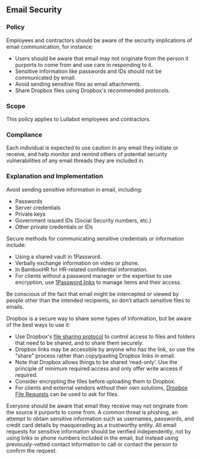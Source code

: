 ## Email Security

### Policy
Employees and contractors should be aware of the security implications of email communication, for instance:

- Users should be aware that email may not originate from the person it purports to come from and use care in responding to it.
- Sensitive information like passwords and IDs should not be communicated by email.
- Avoid sending sensitive files as email attachments.
- Share Dropbox files using Dropbox's recommended protocols.

### Scope
This policy applies to Lullabot employees and contractors.

### Compliance
Each individual is expected to use caution in any email they initiate or receive, and help monitor and remind others of potential security vulnerabilities of any email threads they are included in.

### Explanation and Implementation

Avoid sending sensitive information in email, including:

- Passwords
- Server credentials
- Private keys
- Government issued IDs (Social Security numbers, etc.)
- Other private credentials or IDs

Secure methods for communicating sensitive credentials or information include:

- Using a shared vault in 1Password.
- Verbally exchange information on video or phone.
- In BambooHR for HR-related confidential information.
- For clients without a password manager or the expertise to use encryption, use [1Password links](https://support.1password.com/share-items/) to manage items and their access.

Be conscious of the fact that email might be intercepted or viewed by people other than the intended recipients, so don’t attach sensitive files to emails.

Dropbox is a secure way to share some types of information, but be aware of the best ways to use it:

- Use Dropbox's [file sharing protocol](https://www.dropbox.com/help/topics/sharing_files_and_folders) to control access to files and folders that need to be shared, and to share them securely.
- Dropbox links may be accessible by anyone who has the link, so use the "share" process rather than copy/pasting Dropbox links in email.
- Note that Dropbox allows things to be shared ‘read-only’. Use the principle of minimum required access and only offer write access if required. 
- Consider encrypting the files before uploading them to Dropbox.
- For clients and external vendors without their own solutions, [Dropbox File Requests](https://help.dropbox.com/files-folders/share/create-file-request) can be used to ask for files.

Everyone should be aware that email they receive may not originate from the source it purports to come from. A common threat is phishing, an attempt to obtain sensitive information such as usernames, passwords, and credit card details by masquerading as a trustworthy entity. All email requests for sensitive information should be verified independently, not by using links or phone numbers included in the email, but instead using previously-vetted contact information to call or contact the person to confirm the request.
